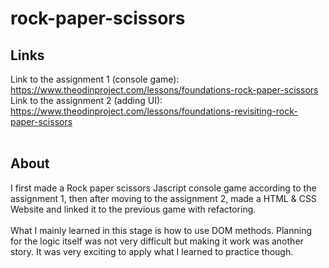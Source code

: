 # rock-paper-scissors
## Links

Link to the assignment 1 (console game): https://www.theodinproject.com/lessons/foundations-rock-paper-scissors <br>
Link to the assignment 2 (adding UI): https://www.theodinproject.com/lessons/foundations-revisiting-rock-paper-scissors <br>
<br>

## About
I first made a Rock paper scissors Jascript console game according to the assignment 1, then after moving to the assignment 2, made a HTML & CSS Website and linked it to the previous game with refactoring. 
<br><br>
What I mainly learned in this stage is how to use DOM methods. Planning for the logic itself was not very difficult but making it work was another story. It was very exciting to apply what I learned to practice though.
<br><br>



